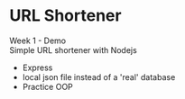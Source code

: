 # URL Shortener
Week 1 - Demo 
<br>
Simple URL shortener with Nodejs

- Express
- local json file instead of a 'real' database
- Practice OOP

